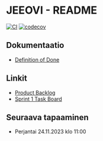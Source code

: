 # JEEOVI - README

[![CI](https://github.com/3nd3r1/ohtu-miniprojekti/actions/workflows/main.yml/badge.svg)](https://github.com/3nd3r1/ohtu-miniprojekti/actions/workflows/main.yml)
[![codecov](https://codecov.io/gh/3nd3r1/ohtu-miniprojekti/graph/badge.svg?token=LB9DOS5ALB)](https://codecov.io/gh/3nd3r1/ohtu-miniprojekti)

## Dokumentaatio

-   [Definition of Done](./docs/definition_of_done.md)

## Linkit

-   [Product Backlog](https://github.com/users/3nd3r1/projects/2/views/1)
-   [Sprint 1 Task Board](https://github.com/users/3nd3r1/projects/1/views/1)

## Seuraava tapaaminen

-   Perjantai 24.11.2023 klo 11:00
